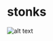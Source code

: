 # stonks

![alt text](https://www.google.com/url?sa=i&url=https%3A%2F%2Fknowyourmeme.com%2Fmemes%2Fstonks&psig=AOvVaw0I07dAzSJzxjJERwTqzjwm&ust=1607529863783000&source=images&cd=vfe&ved=0CAIQjRxqFwoTCPjEkcbhvu0CFQAAAAAdAAAAABAD)
